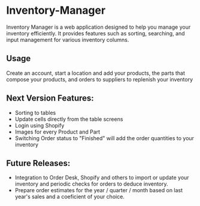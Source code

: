 # Inventory-Manager

Inventory Manager is a web application designed to help you manage your inventory efficiently. It provides features such as sorting, searching, and input management for various inventory columns.

## Usage

Create an account, start a location and add your products, the parts that compose your products, and orders to suppliers to replenish your inventory

## Next Version Features:

- Sorting to tables
- Update cells directly from the table screens
- Login using Shopify
- Images for every Product and Part
- Switching Order status to "Finished" will add the order quantities to your inventory

## Future Releases:

- Integration to Order Desk, Shopify and others to import or update your inventory and periodic checks for orders to deduce inventory.
- Prepare order estimates for the year / quarter / month based on last year's sales and a coeficient of your choice.
